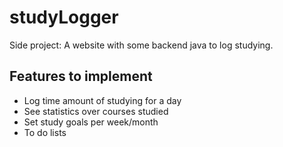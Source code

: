 # studyLogger
Side project:
A website with some backend java to log studying. 

## Features to implement
 - Log time amount of studying for a day
 - See statistics over courses studied
 - Set study goals per week/month
 - To do lists
